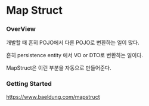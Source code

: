 # Map Struct

### OverView

개발할 때 흔히 POJO에서 다른 POJO로 변환하는 일이 많다. 

흔히 persistence entity 에서 VO or DTO로 변환하는 일이다. 

MapStruct은 이런 부분을 자동으로 만들어준다.


### Getting Started 

https://www.baeldung.com/mapstruct